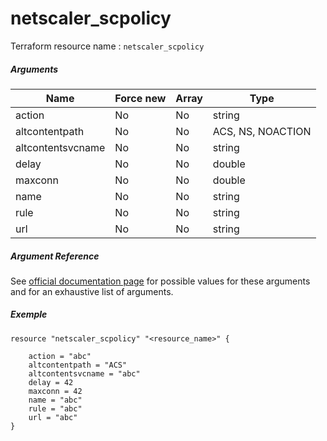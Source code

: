 # netscaler_scpolicy

Terraform resource name : ```netscaler_scpolicy```

##### Arguments

| Name | Force new | Array | Type |
|----|----|----|----|
|action|No|No|string|
|altcontentpath|No|No|ACS, NS, NOACTION|
|altcontentsvcname|No|No|string|
|delay|No|No|double|
|maxconn|No|No|double|
|name|No|No|string|
|rule|No|No|string|
|url|No|No|string|

##### Argument Reference

See [official documentation page](https://developer-docs.citrix.com/projects/netscaler-nitro-api/en/11.0/configuration/sure-connect/scpolicy/scpolicy/) for possible values for these arguments and for an exhaustive list of arguments.

##### Exemple

```
resource "netscaler_scpolicy" "<resource_name>" {

    action = "abc"
    altcontentpath = "ACS"
    altcontentsvcname = "abc"
    delay = 42
    maxconn = 42
    name = "abc"
    rule = "abc"
    url = "abc"
}
```

